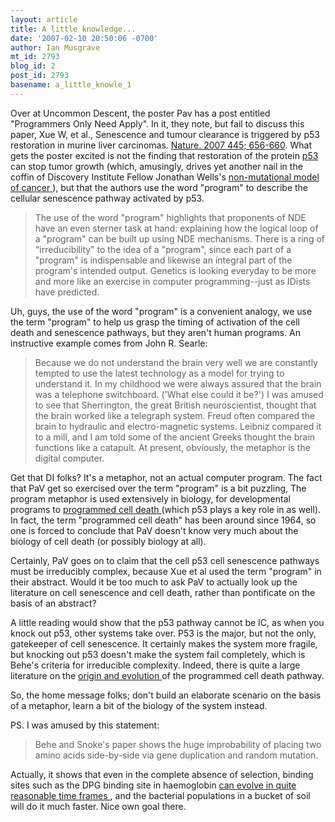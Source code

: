 ```yaml
---
layout: article
title: A little knowledge...
date: '2007-02-10 20:50:06 -0700'
author: Ian Musgrave
mt_id: 2793
blog_id: 2
post_id: 2793
basename: a_little_knowle_1
---
```

Over at Uncommon Descent, the poster Pav has a post entitled "Programmers Only Need Apply". In it, they note, but fail to discuss this paper, Xue W, et al.,  Senescence and tumour clearance is triggered by p53 restoration in murine liver carcinomas.  [Nature. 2007 445; 656-660](http://www.nature.com/nature/journal/v445/n7128/abs/nature05529.html). What gets the poster excited is not the finding that restoration of the protein [ p53 ](http://en.wikipedia.org/wiki/P53) can stop tumor growth (which, amusingly, drives yet another nail in the coffin of Discovery Institute Fellow Jonathan Wells's [ non-mutational model of cancer ](/archives/2007/01/wells-vs-mutant.html)), but that the authors use the word "program" to describe the cellular senescence pathway activated by p53.

> The use of the word "program" highlights that proponents of NDE have an even sterner task at hand: explaining how the logical loop of a "program" can be built up using NDE mechanisms. There is a ring of "irreducibility" to the idea of a "program", since each part of a "program" is indispensable and likewise an integral part of the program's intended output. Genetics is looking everyday to be more and more like an exercise in computer programming--just as IDists have predicted.

Uh, guys, the use of the word "program" is a convenient analogy, we use the term "program" to help us grasp the timing of activation of the cell death and senescence pathways, but they aren't human programs. An instructive example comes from John R. Searle:

> Because we do not understand the brain very well we are constantly tempted to use the latest technology as a model for trying to understand it. In my childhood we were always assured that the brain was a telephone switchboard. ('What else could it be?') I was amused to see that Sherrington, the great British neuroscientist, thought that the brain worked like a telegraph system. Freud often compared the brain to hydraulic and electro-magnetic systems. Leibniz compared it to a mill, and I am told some of the ancient Greeks thought the brain functions like a catapult. At present, obviously, the metaphor is the digital computer.

Get that DI folks? It's a metaphor, not an actual computer program. The fact that PaV get so exercised over the term "program" is a bit puzzling, The program metaphor is used extensively in biology, for developmental programs to [ programmed cell death ](http://en.wikipedia.org/wiki/Programmed_cell_death) (which p53 plays a key role in as well). In fact, the term "programmed cell death" has been around since 1964, so one is forced to conclude that PaV doesn't know very much about the biology of cell death (or possibly biology at all).  

Certainly, PaV goes on to claim that the cell p53 cell senescence pathways must be irreducibly complex, because Xue et al used the term "program" in their abstract. Would it be too much to ask PaV to actually look up the literature on cell senescence and cell death, rather than pontificate on the basis of an abstract?

A little reading would show that the p53 pathway cannot be IC, as when you knock out p53, other systems take over. P53 is the major, but not the only, gatekeeper of cell senescence. It certainly makes the system more fragile, but knocking out p53 doesn't make the system fail completely, which is Behe's criteria for irreducible complexity. Indeed, there is quite a large literature on the [ origin and evolution ](http://www.nature.com/cdd/journal/v9/n4/pdf/4400991a.pdf) of the programmed cell death pathway.

So, the home message folks; don't build an elaborate scenario on the basis of a metaphor, learn a bit of the biology of the system instead.

PS. I was amused by this statement:

> Behe and Snoke's paper shows the huge improbability of placing two amino acids side-by-side via gene duplication and random mutation.

Actually, it shows that even in the complete absence of selection, binding sites such as the DPG binding site in haemoglobin  [ can evolve in quite reasonable time frames ](/archives/2004/10/theory-is-as-th.html), and the bacterial populations in a bucket of soil will do it much faster. Nice own goal there.
